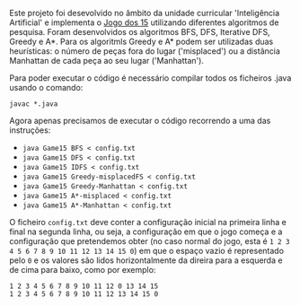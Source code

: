 Este projeto foi desevolvido no âmbito da unidade curricular 'Inteligência Artificial' e implementa o [Jogo dos 15](https://pt.wikipedia.org/wiki/O_jogo_do_15) utilizando diferentes algoritmos de pesquisa. Foram desenvolvidos os algoritmos BFS, DFS, Iterative DFS, Greedy e A*. Para os algoritmls Greedy e A* podem ser utilizadas duas heurísticas: o número de peças fora do lugar ('misplaced') ou a distância Manhattan de cada peça ao seu lugar ('Manhattan').

Para poder executar o código é necessário compilar todos os ficheiros .java usando o comando:

```javac *.java```

Agora apenas precisamos de executar o código recorrendo a uma das instruções:

- ```java Game15 BFS < config.txt```
- ```java Game15 DFS < config.txt```
- ```java Game15 IDFS < config.txt```
- ```java Game15 Greedy-misplacedFS < config.txt```
- ```java Game15 Greedy-Manhattan < config.txt```
- ```java Game15 A*-misplaced < config.txt```
- ```java Game15 A*-Manhattan < config.txt```

O ficheiro ```config.txt``` deve conter a configuração inicial na primeira linha e final na segunda linha, ou seja, a configuração em que o jogo começa e a configuração que pretendemos obter (no caso normal do jogo, esta é ```1 2 3 4 5 6 7 8 9 10 11 12 13 14 15 0```) em que o espaço vazio é representado pelo ```0``` e os valores são lidos horizontalmente da direira para a esquerda e de cima para baixo, como por exemplo:

```
1 2 3 4 5 6 7 8 9 10 11 12 0 13 14 15
1 2 3 4 5 6 7 8 9 10 11 12 13 14 15 0
```

